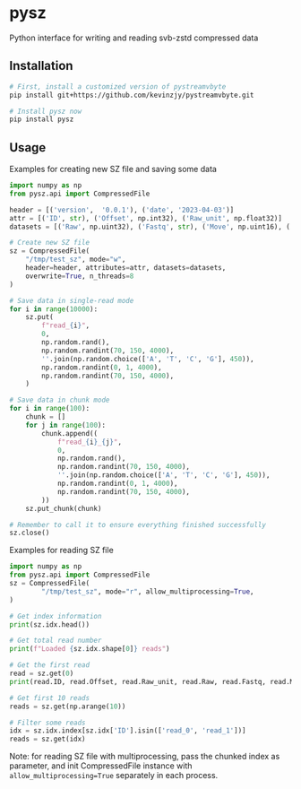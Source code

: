 # pysz
Python interface for writing and reading svb-zstd compressed data

## Installation

```bash
# First, install a customized version of pystreamvbyte
pip install git+https://github.com/kevinzjy/pystreamvbyte.git

# Install pysz now
pip install pysz
```

## Usage

Examples for creating new SZ file and saving some data

```python
import numpy as np
from pysz.api import CompressedFile

header = [('version',  '0.0.1'), ('date', '2023-04-03')]
attr = [('ID', str), ('Offset', np.int32), ('Raw_unit', np.float32)]
datasets = [('Raw', np.uint32), ('Fastq', str), ('Move', np.uint16), ('Norm', np.uint32)]

# Create new SZ file
sz = CompressedFile(
    "/tmp/test_sz", mode="w",
    header=header, attributes=attr, datasets=datasets,
    overwrite=True, n_threads=8
)

# Save data in single-read mode 
for i in range(10000):
    sz.put(
        f"read_{i}",
        0,
        np.random.rand(),
        np.random.randint(70, 150, 4000),
        ''.join(np.random.choice(['A', 'T', 'C', 'G'], 450)),
        np.random.randint(0, 1, 4000),
        np.random.randint(70, 150, 4000),
    )

# Save data in chunk mode
for i in range(100):
    chunk = []
    for j in range(100):
        chunk.append((
            f"read_{i}_{j}",
            0,
            np.random.rand(),
            np.random.randint(70, 150, 4000),
            ''.join(np.random.choice(['A', 'T', 'C', 'G'], 450)),
            np.random.randint(0, 1, 4000),
            np.random.randint(70, 150, 4000),
        ))
    sz.put_chunk(chunk)

# Remember to call it to ensure everything finished successfully
sz.close()
```

Examples for reading SZ file

```python
import numpy as np
from pysz.api import CompressedFile
sz = CompressedFile(
        "/tmp/test_sz", mode="r", allow_multiprocessing=True,
)

# Get index information
print(sz.idx.head())

# Get total read number
print(f"Loaded {sz.idx.shape[0]} reads")

# Get the first read
read = sz.get(0)
print(read.ID, read.Offset, read.Raw_unit, read.Raw, read.Fastq, read.Move)

# Get first 10 reads
reads = sz.get(np.arange(10))

# Filter some reads
idx = sz.idx.index[sz.idx['ID'].isin(['read_0', 'read_1'])]
reads = sz.get(idx)
```

Note: for reading SZ file with multiprocessing, pass the chunked index as parameter, 
and init CompressedFile instance with `allow_multiprocessing=True` separately in each process.
